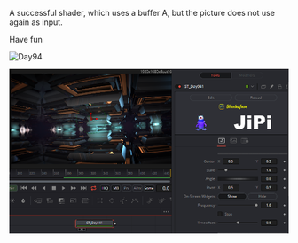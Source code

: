 

<!-- +++ DO NOT REMOVE THIS COMMENT +++ DO NOT ADD OR EDIT ANY TEXT BEFORE THIS LINE +++ IT WOULD BE A REALLY BAD IDEA +++ -->

A successful shader, which uses a buffer A, but the picture does not use again as input.

Have fun

![Day94](https://user-images.githubusercontent.com/78935215/133500817-0a637f94-cb2d-48df-bb08-78aab1e10d0d.gif)


[![Day94](Day94_screenshot.png)](Day94.fuse)

<!-- +++ DO NOT REMOVE THIS COMMENT +++ DO NOT EDIT ANY TEXT THAT COMES AFTER THIS LINE +++ TRUST ME: JUST DON'T DO IT +++ -->

